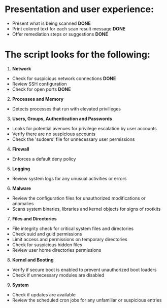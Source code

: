 # Presentation and user experience:

- Present what is being scanned **DONE**
- Print colored text for each scan result message **DONE**
- Offer remediation steps or suggestions **DONE**

# The script looks for the following:

1. **Network**
- Check for suspicious network connections **DONE**
- Review SSH configuration
- Check for open ports **DONE**

2. **Processes and Memory**
- Detects processes that run with elevated privilleges

3. **Users, Groups, Authentication and Passwords**
- Looks for potential avenues for privilege escalation by user accounts
- Verify there are no suspicious accounts
- Check the 'sudoers' file for unnecessary user permissions

4. **Firewall**
- Enforces a default deny policy

5. **Logging**
- Review system logs for any unusual activities or errors

6. **Malware**
- Review the configuration files for unauthorized modifications or anomalies
- Scans system binaries, libraries and kernel objects for signs of rootkits 

7. **Files and Directories**
- File integrity check for critical system files and directories 
- Check suid and guid permissions
- Limit access and permissions on temporary directories
- Check for suspicious hidden files 
- Review user home directories permissions

8. **Kernel and Booting**
- Verify if secure boot is enabled to prevent unauthorized boot loaders
- Check if unnecessary modules are disabled

9. **System**
- Check if updates are available
- Review the scheduled cron jobs for any unfamiliar or suspicious entries
